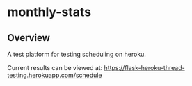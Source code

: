 # monthly-stats

## Overview
A test platform for testing scheduling on heroku.

Current results can be viewed at:
https://flask-heroku-thread-testing.herokuapp.com/schedule
